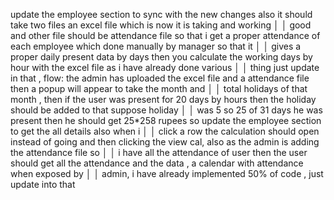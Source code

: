 update the employee section to sync with the new changes also it should take two files an excel file which is now it is taking and working   │
│    good and other file should be attendance file so that i get a proper attendance of each employee which done manually by manager so that it   │
│    gives a proper daily present data by days then you calculate the working days by hour with the excel file as i have already done various     │
│    thing just update in that , flow: the admin has uploaded the excel file and a attendance file then a popup will appear to take the month and │
│     total holidays of that month , then if the user was present for 20 days by hours then the holiday should be added to that suppose holiday   │
│    was 5 so 25 of 31 days he was present then he should get 25*258 rupees so update the employee section to get the all details also when i     │
│    click a row the calculation should open instead of going and then clicking the view cal, also as the admin is adding the attendance file so  │
│    i have all the attendance of user then the user should get all the attendance and the data , a calendar with attendance when exposed by      │
│    admin, i have already implemented 50% of code , just update into that  